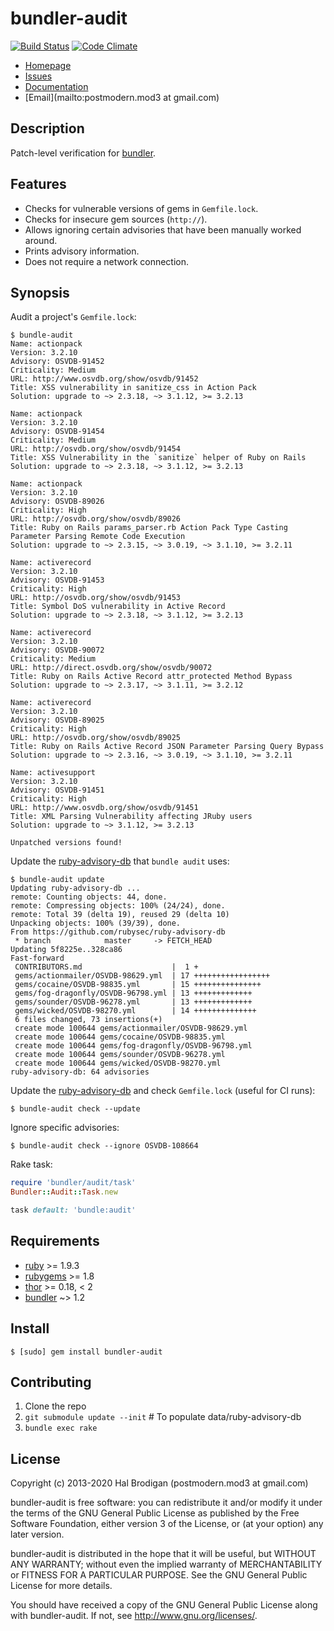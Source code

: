 # bundler-audit
[![Build Status](https://travis-ci.org/rubysec/bundler-audit.svg?branch=master)](https://travis-ci.org/rubysec/bundler-audit)
[![Code Climate](https://codeclimate.com/github/rubysec/bundler-audit.svg)](https://codeclimate.com/github/rubysec/bundler-audit)

* [Homepage](https://github.com/rubysec/bundler-audit#readme)
* [Issues](https://github.com/rubysec/bundler-audit/issues)
* [Documentation](http://rubydoc.info/gems/bundler-audit/frames)
* [Email](mailto:postmodern.mod3 at gmail.com)

## Description

Patch-level verification for [bundler].

## Features

* Checks for vulnerable versions of gems in `Gemfile.lock`.
* Checks for insecure gem sources (`http://`).
* Allows ignoring certain advisories that have been manually worked around.
* Prints advisory information.
* Does not require a network connection.

## Synopsis

Audit a project's `Gemfile.lock`:

    $ bundle-audit
    Name: actionpack
    Version: 3.2.10
    Advisory: OSVDB-91452
    Criticality: Medium
    URL: http://www.osvdb.org/show/osvdb/91452
    Title: XSS vulnerability in sanitize_css in Action Pack
    Solution: upgrade to ~> 2.3.18, ~> 3.1.12, >= 3.2.13

    Name: actionpack
    Version: 3.2.10
    Advisory: OSVDB-91454
    Criticality: Medium
    URL: http://osvdb.org/show/osvdb/91454
    Title: XSS Vulnerability in the `sanitize` helper of Ruby on Rails
    Solution: upgrade to ~> 2.3.18, ~> 3.1.12, >= 3.2.13

    Name: actionpack
    Version: 3.2.10
    Advisory: OSVDB-89026
    Criticality: High
    URL: http://osvdb.org/show/osvdb/89026
    Title: Ruby on Rails params_parser.rb Action Pack Type Casting Parameter Parsing Remote Code Execution
    Solution: upgrade to ~> 2.3.15, ~> 3.0.19, ~> 3.1.10, >= 3.2.11

    Name: activerecord
    Version: 3.2.10
    Advisory: OSVDB-91453
    Criticality: High
    URL: http://osvdb.org/show/osvdb/91453
    Title: Symbol DoS vulnerability in Active Record
    Solution: upgrade to ~> 2.3.18, ~> 3.1.12, >= 3.2.13

    Name: activerecord
    Version: 3.2.10
    Advisory: OSVDB-90072
    Criticality: Medium
    URL: http://direct.osvdb.org/show/osvdb/90072
    Title: Ruby on Rails Active Record attr_protected Method Bypass
    Solution: upgrade to ~> 2.3.17, ~> 3.1.11, >= 3.2.12

    Name: activerecord
    Version: 3.2.10
    Advisory: OSVDB-89025
    Criticality: High
    URL: http://osvdb.org/show/osvdb/89025
    Title: Ruby on Rails Active Record JSON Parameter Parsing Query Bypass
    Solution: upgrade to ~> 2.3.16, ~> 3.0.19, ~> 3.1.10, >= 3.2.11

    Name: activesupport
    Version: 3.2.10
    Advisory: OSVDB-91451
    Criticality: High
    URL: http://www.osvdb.org/show/osvdb/91451
    Title: XML Parsing Vulnerability affecting JRuby users
    Solution: upgrade to ~> 3.1.12, >= 3.2.13

    Unpatched versions found!

Update the [ruby-advisory-db] that `bundle audit` uses:

    $ bundle-audit update
    Updating ruby-advisory-db ...
    remote: Counting objects: 44, done.
    remote: Compressing objects: 100% (24/24), done.
    remote: Total 39 (delta 19), reused 29 (delta 10)
    Unpacking objects: 100% (39/39), done.
    From https://github.com/rubysec/ruby-advisory-db
     * branch            master     -> FETCH_HEAD
    Updating 5f8225e..328ca86
    Fast-forward
     CONTRIBUTORS.md                    |  1 +
     gems/actionmailer/OSVDB-98629.yml  | 17 +++++++++++++++++
     gems/cocaine/OSVDB-98835.yml       | 15 +++++++++++++++
     gems/fog-dragonfly/OSVDB-96798.yml | 13 +++++++++++++
     gems/sounder/OSVDB-96278.yml       | 13 +++++++++++++
     gems/wicked/OSVDB-98270.yml        | 14 ++++++++++++++
     6 files changed, 73 insertions(+)
     create mode 100644 gems/actionmailer/OSVDB-98629.yml
     create mode 100644 gems/cocaine/OSVDB-98835.yml
     create mode 100644 gems/fog-dragonfly/OSVDB-96798.yml
     create mode 100644 gems/sounder/OSVDB-96278.yml
     create mode 100644 gems/wicked/OSVDB-98270.yml
    ruby-advisory-db: 64 advisories

Update the [ruby-advisory-db] and check `Gemfile.lock` (useful for CI runs):

    $ bundle-audit check --update

Ignore specific advisories:

    $ bundle-audit check --ignore OSVDB-108664

Rake task:

```ruby
require 'bundler/audit/task'
Bundler::Audit::Task.new

task default: 'bundle:audit'
```

## Requirements

* [ruby] >= 1.9.3
* [rubygems] >= 1.8
* [thor] >= 0.18, < 2
* [bundler] ~> 1.2

## Install

    $ [sudo] gem install bundler-audit

## Contributing

1. Clone the repo
2. `git submodule update --init` # To populate data/ruby-advisory-db
3. `bundle exec rake`

## License

Copyright (c) 2013-2020 Hal Brodigan (postmodern.mod3 at gmail.com)

bundler-audit is free software: you can redistribute it and/or modify
it under the terms of the GNU General Public License as published by
the Free Software Foundation, either version 3 of the License, or
(at your option) any later version.

bundler-audit is distributed in the hope that it will be useful,
but WITHOUT ANY WARRANTY; without even the implied warranty of
MERCHANTABILITY or FITNESS FOR A PARTICULAR PURPOSE.  See the
GNU General Public License for more details.

You should have received a copy of the GNU General Public License
along with bundler-audit.  If not, see <http://www.gnu.org/licenses/>.

[ruby]: https://ruby-lang.org
[rubygems]: https://rubygems.org
[thor]: http://whatisthor.com/
[bundler]: https://github.com/carlhuda/bundler#readme

[OSVDB]: http://osvdb.org/
[ruby-advisory-db]: https://github.com/rubysec/ruby-advisory-db
